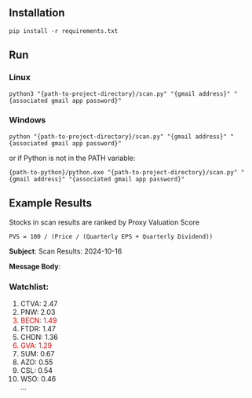 ## Installation

```
pip install -r requirements.txt
```

## Run

### Linux

```
python3 "{path-to-project-directory}/scan.py" "{gmail address}" "{associated gmail app password}"
```

### Windows

```
python "{path-to-project-directory}/scan.py" "{gmail address}" "{associated gmail app password}"
```

or if Python is not in the PATH variable:

```
{path-to-python}/python.exe "{path-to-project-directory}/scan.py" "{gmail address}" "{associated gmail app password}"
```

## Example Results

Stocks in scan results are ranked by Proxy Valuation Score

```
PVS = 100 / (Price / (Quarterly EPS + Quarterly Dividend))
```

**Subject**: Scan Results: 2024-10-16

**Message Body**:

### Watchlist:

<ol>
<li>CTVA: 2.47</li>
<li>PNW: 2.03</li>
<li style='color: #FF0000;'>BECN: 1.49</li>
<li>FTDR: 1.47</li>
<li>CHDN: 1.36</li>
<li style='color: #FF0000;'>GVA: 1.29</li>
<li>SUM: 0.67</li>
<li>AZO: 0.55</li>
<li>CSL: 0.54</li>
<li>WSO: 0.46</li>
...
</ol>
